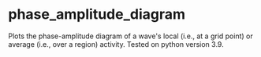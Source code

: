 # phase_amplitude_diagram
Plots the phase-amplitude diagram of a wave's local (i.e., at a grid point) or average (i.e., over a region) activity.
Tested on python version 3.9.
